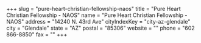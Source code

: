 +++
slug = "pure-heart-christian-fellowship-naos"
title = "Pure Heart Christian Fellowship - NAOS"
name = "Pure Heart Christian Fellowship - NAOS"
address = "14240 N. 43rd Ave"
cityIndexKey = "city-az-glendale"
city = "Glendale"
state = "AZ"
postal = "85306"
website = ""
phone = "602 866-8850"
fax = ""
+++
